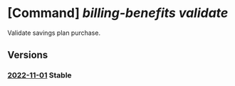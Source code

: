 # [Command] _billing-benefits validate_

Validate savings plan purchase.

## Versions

### [2022-11-01](/Resources/mgmt-plane/L3Byb3ZpZGVycy9taWNyb3NvZnQuYmlsbGluZ2JlbmVmaXRzL3ZhbGlkYXRl/2022-11-01.xml) **Stable**

<!-- mgmt-plane /providers/microsoft.billingbenefits/validate 2022-11-01 -->
